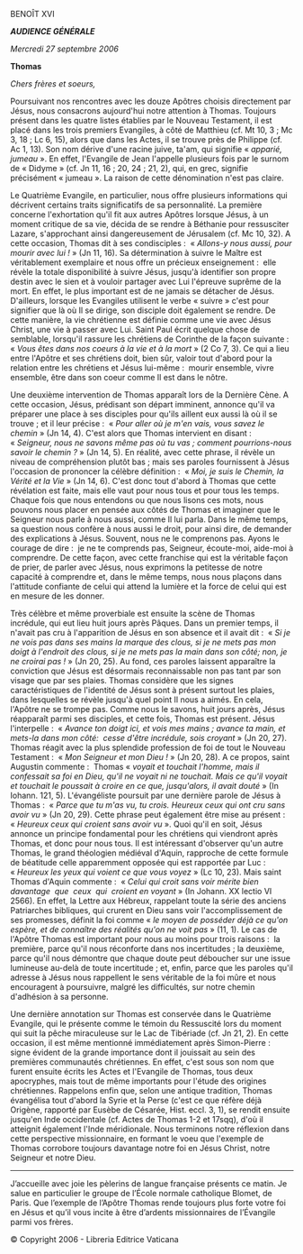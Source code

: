 BENOÎT XVI

***AUDIENCE GÉNÉRALE***

*Mercredi 27 septembre 2006*

**Thomas**

*Chers frères et soeurs,*

Poursuivant nos rencontres avec les douze Apôtres choisis directement par Jésus, nous consacrons aujourd'hui notre attention à Thomas. Toujours présent dans les quatre listes établies par le Nouveau Testament, il est placé dans les trois premiers Evangiles, à côté de Matthieu (cf. Mt 10, 3 ; Mc 3, 18 ; Lc 6, 15), alors que dans les Actes, il se trouve près de Philippe (cf. Ac 1, 13). Son nom dérive d'une racine juive, ta'am, qui signifie « *apparié, jumeau* ». En effet, l'Evangile de Jean l'appelle plusieurs fois par le surnom de « Didyme » (cf. Jn 11, 16 ; 20, 24 ; 21, 2), qui, en grec, signifie précisément « jumeau ». La raison de cette dénomination n'est pas claire.

Le Quatrième Evangile, en particulier, nous offre plusieurs informations qui décrivent certains traits significatifs de sa personnalité. La première concerne l'exhortation qu'il fit aux autres Apôtres lorsque Jésus, à un moment critique de sa vie, décida de se rendre à Béthanie pour ressusciter Lazare, s'approchant ainsi dangereusement de Jérusalem (cf. Mc 10, 32). A cette occasion, Thomas dit à ses condisciples :  « *Allons-y nous aussi, pour mourir avec lui !* » (Jn 11, 16). Sa détermination à suivre le Maître est véritablement exemplaire et nous offre un précieux enseignement :  elle révèle la totale disponibilité à suivre Jésus, jusqu'à identifier son propre destin avec le sien et à vouloir partager avec Lui l'épreuve suprême de la mort. En effet, le plus important est de ne jamais se détacher de Jésus. D'ailleurs, lorsque les Evangiles utilisent le verbe « suivre » c'est pour signifier que là où Il se dirige, son disciple doit également se rendre. De cette manière, la vie chrétienne est définie comme une vie avec Jésus Christ, une vie à passer avec Lui. Saint Paul écrit quelque chose de semblable, lorsqu'il rassure les chrétiens de Corinthe de la façon suivante :  « *Vous êtes dans nos coeurs à la vie et à la mort* » (2 Co 7, 3). Ce qui a lieu entre l'Apôtre et ses chrétiens doit, bien sûr, valoir tout d'abord pour la relation entre les chrétiens et Jésus lui-même :  mourir ensemble, vivre ensemble, être dans son coeur comme Il est dans le nôtre.

Une deuxième intervention de Thomas apparaît lors de la Dernière Cène. A cette occasion, Jésus, prédisant son départ imminent, annonce qu'il va préparer une place à ses disciples pour qu'ils aillent eux aussi là où il se trouve ; et il leur précise :  « *Pour aller où je m'en vais, vous savez le chemin* » (Jn 14, 4). C'est alors que Thomas intervient en disant :  « *Seigneur, nous ne savons même pas où tu vas ; comment pourrions-nous savoir le chemin ?* » (Jn 14, 5). En réalité, avec cette phrase, il révèle un niveau de compréhension plutôt bas ; mais ses paroles fournissent à Jésus l'occasion de prononcer la célèbre définition :  « *Moi, je suis le Chemin, la Vérité et la Vie* » (Jn 14, 6). C'est donc tout d'abord à Thomas que cette révélation est faite, mais elle vaut pour nous tous et pour tous les temps. Chaque fois que nous entendons ou que nous lisons ces mots, nous pouvons nous placer en pensée aux côtés de Thomas et imaginer que le Seigneur nous parle à nous aussi, comme Il lui parla. Dans le même temps, sa question nous confère à nous aussi le droit, pour ainsi dire, de demander des explications à Jésus. Souvent, nous ne le comprenons pas. Ayons le courage de dire :  je ne te comprends pas, Seigneur, écoute-moi, aide-moi à comprendre. De cette façon, avec cette franchise qui est la véritable façon de prier, de parler avec Jésus, nous exprimons la petitesse de notre capacité à comprendre et, dans le même temps, nous nous plaçons dans l'attitude confiante de celui qui attend la lumière et la force de celui qui est en mesure de les donner.

Très célèbre et même proverbiale est ensuite la scène de Thomas incrédule, qui eut lieu huit jours après Pâques. Dans un premier temps, il n'avait pas cru à l'apparition de Jésus en son absence et il avait dit :  « *Si je ne vois pas dans ses mains la marque des clous, si je ne mets pas mon doigt à l'endroit des clous, si je ne mets pas la main dans son côté; non, je ne croirai pas !* » (Jn 20, 25). Au fond, ces paroles laissent apparaître la conviction que Jésus est désormais reconnaissable non pas tant par son visage que par ses plaies. Thomas considère que les signes caractéristiques de l'identité de Jésus sont à présent surtout les plaies, dans lesquelles se révèle jusqu'à quel point Il nous a aimés. En cela, l'Apôtre ne se trompe pas. Comme nous le savons, huit jours après, Jésus réapparaît parmi ses disciples, et cette fois, Thomas est présent. Jésus l'interpelle :  « *Avance ton doigt ici, et vois mes mains ; avance ta main, et mets-la dans mon côté:  cesse d'être incrédule, sois croyant* » (Jn 20, 27). Thomas réagit avec la plus splendide profession de foi de tout le Nouveau Testament :  « *Mon Seigneur et mon Dieu !* » (Jn 20, 28). A ce propos, saint Augustin commente :  Thomas « *voyait et touchait l'homme, mais il confessait sa foi en Dieu, qu'il ne voyait ni ne touchait. Mais ce qu'il voyait et touchait le poussait à croire en ce que, jusqu'alors, il avait douté* » (In Iohann. 121, 5). L'évangéliste poursuit par une dernière parole de Jésus à Thomas :  « *Parce que tu m'as vu, tu crois. Heureux ceux qui ont cru sans avoir vu* » (Jn 20, 29). Cette phrase peut également être mise au présent :  « *Heureux ceux qui croient sans avoir vu* ». Quoi qu'il en soit, Jésus annonce un principe fondamental pour les chrétiens qui viendront après Thomas, et donc pour nous tous. Il est intéressant d'observer qu'un autre Thomas, le grand théologien médiéval d'Aquin, rapproche de cette formule de béatitude celle apparemment opposée qui est rapportée par Luc :  « *Heureux les yeux qui voient ce que vous voyez* » (Lc 10, 23). Mais saint Thomas d'Aquin commente :  « *Celui qui croit sans voir mérite bien davantage  que  ceux  qui  croient en voyant* » (In Johann. XX lectio VI  2566). En effet, la Lettre aux Hébreux, rappelant toute la série des anciens Patriarches bibliques, qui crurent en Dieu sans voir l'accomplissement de ses promesses, définit la foi comme « *le moyen de posséder déjà ce qu'on espère, et de connaître des réalités qu'on ne voit pas* » (11, 1). Le cas de l'Apôtre Thomas est important pour nous au moins pour trois raisons :  la première, parce qu'il nous réconforte dans nos incertitudes ; la deuxième, parce qu'il nous démontre que chaque doute peut déboucher sur une issue lumineuse au-delà de toute incertitude ; et, enfin, parce que les paroles qu'il adresse à Jésus nous rappellent le sens véritable de la foi mûre et nous encouragent à poursuivre, malgré les difficultés, sur notre chemin d'adhésion à sa personne.

Une dernière annotation sur Thomas est conservée dans le Quatrième Evangile, qui le présente comme le témoin du Ressuscité lors du moment qui suit la pêche miraculeuse sur le Lac de Tibériade (cf. Jn 21, 2). En cette occasion, il est même mentionné immédiatement après Simon-Pierre :  signe évident de la grande importance dont il jouissait au sein des premières communautés chrétiennes. En effet, c'est sous son nom que furent ensuite écrits les Actes et l'Evangile de Thomas, tous deux apocryphes, mais tout de même importants pour l'étude des origines chrétiennes. Rappelons enfin que, selon une antique tradition, Thomas évangélisa tout d'abord la Syrie et la Perse (c'est ce que réfère déjà Origène, rapporté par Eusèbe de Césarée, Hist. eccl. 3, 1), se rendit ensuite jusqu'en Inde occidentale (cf. Actes de Thomas 1-2 et 17sqq), d'où il atteignit également l'Inde méridionale. Nous terminons notre réflexion dans cette perspective missionnaire, en formant le voeu que l'exemple de Thomas corrobore toujours davantage notre foi en Jésus Christ, notre Seigneur et notre Dieu.

* * *

J’accueille avec joie les pèlerins de langue française présents ce matin. Je salue en particulier le groupe de l’École normale catholique Blomet, de Paris. Que l’exemple de l’Apôtre Thomas rende toujours plus forte votre foi en Jésus et qu’il vous incite à être d’ardents missionnaires de l’Évangile parmi vos frères.

© Copyright 2006 - Libreria Editrice Vaticana